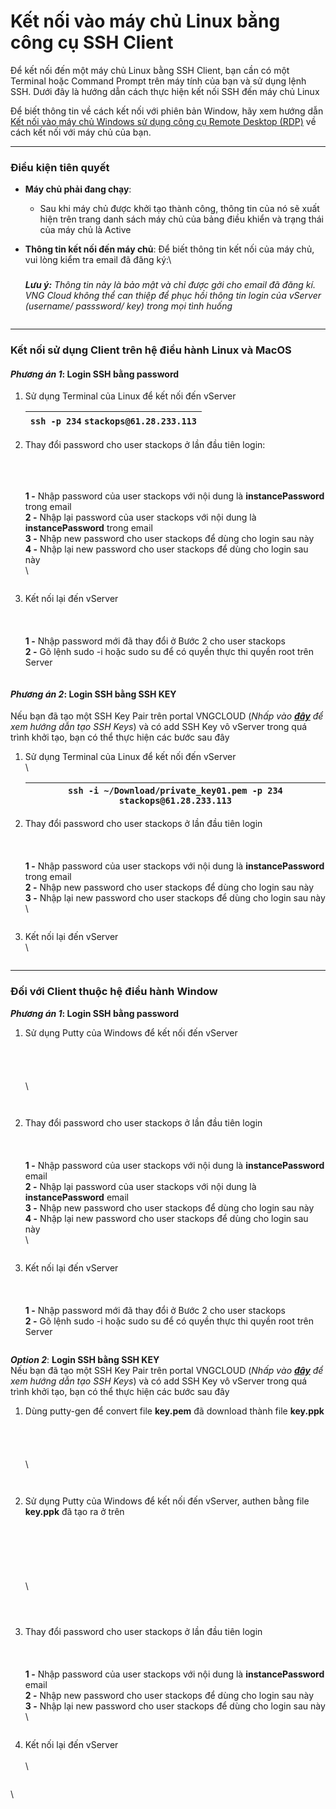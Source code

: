 # Kết nối vào máy chủ Linux bằng công cụ SSH Client

Để kết nối đến một máy chủ Linux bằng SSH Client, bạn cần có một Terminal hoặc Command Prompt trên máy tính của bạn và sử dụng lệnh SSH. Dưới đây là hướng dẫn cách thực hiện kết nối SSH đến máy chủ Linux

Để biết thông tin về cách kết nối với phiên bản Window, hãy xem hướng dẫn [Kết nối vào máy chủ Windows sử dụng công cụ Remote Desktop (RDP)](https://docs.vngcloud.vn/pages/viewpage.action?pageId=49650320\&src=contextnavpagetreemode) về cách kết nối với máy chủ của bạn.

***

### **Điều kiện tiên quyết** <a href="#ketnoivaomaychulinuxbangcongcusshclient-dieukientienquyet" id="ketnoivaomaychulinuxbangcongcusshclient-dieukientienquyet"></a>

* **Máy chủ phải đang chạy**:
  * Sau khi máy chủ được khởi tạo thành công, thông tin của nó sẽ xuất hiện trên trang danh sách máy chủ của bảng điều khiển và trạng thái của máy chủ là Active
*   **Thông tin kết nối đến máy chủ**: Để biết thông tin kết nối của máy chủ, vui lòng kiểm tra email đã đăng ký:\


    ### &#x20;  <a href="#ketnoivaomaychulinuxbangcongcusshclient" id="ketnoivaomaychulinuxbangcongcusshclient"></a>

    _**Lưu ý:** Thông tin này là bảo mật và chỉ được gởi cho email đã đăng kí. VNG Cloud không thể can thiệp để phục hồi thông tin login của vServer (username/ passsword/ key) trong mọi tình huống_

    <figure><img src="https://docs.vngcloud.vn/download/attachments/49650301/worddav9fdcf0e67cb77f0d02b8ec165754a337.png?version=1&#x26;modificationDate=1681439918000&#x26;api=v2&#x26;effects=border-simple,blur-border" alt=""><figcaption></figcaption></figure>

***

### **Kết nối sử dụng Client trên hệ điều hành Linux và MacOS** <a href="#ketnoivaomaychulinuxbangcongcusshclient-ketnoisudungclienttrenhedieuhanhlinuxvamacos" id="ketnoivaomaychulinuxbangcongcusshclient-ketnoisudungclienttrenhedieuhanhlinuxvamacos"></a>

#### _**Phương án 1**_: **Login SSH bằng password** <a href="#ketnoivaomaychulinuxbangcongcusshclient-phuongan1-loginsshbangpassword" id="ketnoivaomaychulinuxbangcongcusshclient-phuongan1-loginsshbangpassword"></a>

1.  Sử dụng Terminal của Linux để kết nối đến vServer

    | `ssh -p 234` `stackops@61.28.233.113` |
    | ------------------------------------- |
2.  Thay đổi password cho user stackops ở lần đầu tiên login:

    \
    \
    \
    **1 -** Nhập password của user stackops với nội dung là **instancePassword** trong email\
    **2 -** Nhập lại password của user stackops với nội dung là **instancePassword** trong email\
    **3 -** Nhập new password cho user stackops để dùng cho login sau này\
    **4 -** Nhập lại new password cho user stackops để dùng cho login sau này\
    \


    <figure><img src="https://docs.vngcloud.vn/download/attachments/49650301/worddav645b0b160648aea1be9e857acd48b121.png?version=1&#x26;modificationDate=1681439918000&#x26;api=v2" alt=""><figcaption></figcaption></figure>
3.  Kết nối lại đến vServer\
    \
    \
    \
    **1 -** Nhập password mới đã thay đổi ở Bước 2 cho user stackops\
    **2 -** Gõ lệnh sudo -i hoặc sudo su để có quyền thực thi quyền root trên Server

    <figure><img src="https://docs.vngcloud.vn/download/attachments/49650301/worddavc0518012f866015e758dd8f477be1ad5.png?version=1&#x26;modificationDate=1681439919000&#x26;api=v2" alt=""><figcaption></figcaption></figure>

#### _**Phương án 2**_: **Login SSH bằng SSH KEY** <a href="#ketnoivaomaychulinuxbangcongcusshclient-phuongan2-loginsshbangsshkey" id="ketnoivaomaychulinuxbangcongcusshclient-phuongan2-loginsshbangsshkey"></a>

Nếu bạn đã tạo một SSH Key Pair trên portal VNGCLOUD (_Nhấp vào_ [_**đây**_](https://docs.vngcloud.vn/display/ONVINA/SSH+Keys+HCM+03) _để xem hướng dẫn tạo SSH Keys_) và có add SSH Key vô vServer trong quá trình khởi tạo, bạn có thể thực hiện các bước sau đây

1.  Sử dụng Terminal của Linux để kết nối đến vServer\
    \


    | `ssh -i ~/Download/private_key01.pem -p 234` `stackops@61.28.233.113` |
    | --------------------------------------------------------------------- |
2.  Thay đổi password cho user stackops ở lần đầu tiên login\
    \
    \
    \
    **1 -** Nhập password của user stackops với nội dung là **instancePassword** trong email\
    **2 -** Nhập new password cho user stackops để dùng cho login sau này\
    **3 -** Nhập lại new password cho user stackops để dùng cho login sau này\
    \


    <figure><img src="https://docs.vngcloud.vn/download/attachments/49650301/worddavab40475527cfecafa102351f46a7d4fb.png?version=1&#x26;modificationDate=1681439919000&#x26;api=v2" alt=""><figcaption></figcaption></figure>
3.  Kết nối lại đến vServer\
    \


    <figure><img src="https://docs.vngcloud.vn/download/attachments/49650301/worddav5d99c6c67278dedcb58856d15b62ba28.png?version=1&#x26;modificationDate=1681439919000&#x26;api=v2" alt=""><figcaption></figcaption></figure>

***

### **Đối với Client thuộc hệ điều hành Window** <a href="#ketnoivaomaychulinuxbangcongcusshclient-doivoiclientthuochedieuhanhwindow" id="ketnoivaomaychulinuxbangcongcusshclient-doivoiclientthuochedieuhanhwindow"></a>

_**Phương án 1**_**: Login SSH bằng password**

1.  Sử dụng Putty của Windows để kết nối đến vServer\
    \
    \
    \
    \
    \


    <figure><img src="https://docs.vngcloud.vn/download/attachments/49650301/worddav10df9d8abb709c3d868645d7e28adc11.png?version=1&#x26;modificationDate=1681439919000&#x26;api=v2" alt=""><figcaption></figcaption></figure>

    <figure><img src="https://docs.vngcloud.vn/download/attachments/49650301/worddav6e80b3ab1314c67cd1ef4c0274fc4e72.png?version=1&#x26;modificationDate=1681439919000&#x26;api=v2" alt=""><figcaption></figcaption></figure>
2.  Thay đổi password cho user stackops ở lần đầu tiên login\
    \
    \
    \
    **1 -** Nhập password của user stackops với nội dung là **instancePassword** email\
    **2 -** Nhập lại password của user stackops với nội dung là **instancePassword** email\
    **3 -** Nhập new password cho user stackops để dùng cho login sau này\
    **4 -** Nhập lại new password cho user stackops để dùng cho login sau này\
    \


    <figure><img src="https://docs.vngcloud.vn/download/attachments/49650301/worddavcbd733454b766bb045f267d2db1ce607.png?version=1&#x26;modificationDate=1681439919000&#x26;api=v2" alt=""><figcaption></figcaption></figure>
3.  Kết nối lại đến vServer\
    \
    \
    \
    **1 -** Nhập password mới đã thay đổi ở Bước 2 cho user stackops\
    **2 -** Gõ lệnh sudo -i hoặc sudo su để có quyền thực thi quyền root trên Server

    <figure><img src="https://docs.vngcloud.vn/download/attachments/49650301/worddav8dafb46ee04530a331aeef5ac72047fa.png?version=1&#x26;modificationDate=1681439919000&#x26;api=v2" alt=""><figcaption></figcaption></figure>

_**Option 2**_: **Login SSH bằng SSH KEY**\
Nếu bạn đã tạo một SSH Key Pair trên portal VNGCLOUD (_Nhấp vào_ [_**đây**_](https://docs.vngcloud.vn/display/ONVINA/SSH+Keys+HCM+03) _để xem hướng dẫn tạo SSH Keys_) và có add SSH Key vô vServer trong quá trình khởi tạo, bạn có thể thực hiện các bước sau đây

1.  Dùng putty-gen để convert file **key.pem** đã download thành file **key.ppk**\
    \
    \
    \
    \
    \


    <figure><img src="https://docs.vngcloud.vn/download/attachments/49650301/worddav7679555bfbb6439237fffdc106a76e2d.png?version=1&#x26;modificationDate=1681439919000&#x26;api=v2" alt=""><figcaption></figcaption></figure>

    <figure><img src="https://docs.vngcloud.vn/download/attachments/49650301/worddavd7e2274d07354de680f999a6452282ff.png?version=1&#x26;modificationDate=1681439919000&#x26;api=v2" alt=""><figcaption></figcaption></figure>
2.  Sử dụng Putty của Windows để kết nối đến vServer, authen bằng file **key.ppk** đã tạo ra ở trên\
    \
    \
    \
    \
    \
    \
    \


    <figure><img src="https://docs.vngcloud.vn/download/attachments/49650301/worddav10df9d8abb709c3d868645d7e28adc11.png?version=1&#x26;modificationDate=1681439919000&#x26;api=v2" alt=""><figcaption></figcaption></figure>

    <figure><img src="https://docs.vngcloud.vn/download/attachments/49650301/worddav6e80b3ab1314c67cd1ef4c0274fc4e72.png?version=1&#x26;modificationDate=1681439919000&#x26;api=v2" alt=""><figcaption></figcaption></figure>

    <figure><img src="https://docs.vngcloud.vn/download/attachments/49650301/worddav579b9aebecec54acba532f22a56d9b6b.png?version=1&#x26;modificationDate=1681439920000&#x26;api=v2" alt=""><figcaption></figcaption></figure>
3.  Thay đổi password cho user stackops ở lần đầu tiên login\
    \
    \
    \
    **1 -** Nhập password của user stackops với nội dung là **instancePassword** email\
    **2 -** Nhập new password cho user stackops để dùng cho login sau này\
    **3 -** Nhập lại new password cho user stackops để dùng cho login sau này\
    \


    <figure><img src="https://docs.vngcloud.vn/download/attachments/49650301/worddavaeb40edb06de4e5e0a70690e24480fef.png?version=1&#x26;modificationDate=1681439920000&#x26;api=v2" alt=""><figcaption></figcaption></figure>
4.  Kết nối lại đến vServer\
    \
    \


    <figure><img src="https://docs.vngcloud.vn/download/attachments/49650301/worddavdf51b4ff159865c247926e017937ad93.png?version=1&#x26;modificationDate=1681439920000&#x26;api=v2" alt=""><figcaption></figcaption></figure>

\
